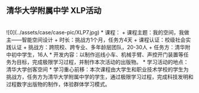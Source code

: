  ## 清华大学附属中学 XLP活动
  <br>
![0](../assets/case/case-pic/XLP7.jpg)
    * 课程：
        + 课程主题：我的空间，我做主——智能空间设计
        + 时长：挑战方1个月，任务方4天
        + 课程认证：校级社会实践认证
        + 挑战方：跨院校、跨专业、多年龄层团队，20-30人
        + 任务方：清华附中初中学生，16人
    * 开发内容：以制作巡线小车、机械手臂、声控开门装置等任务为目标，完成极限学习过程，并制作本次活动的出版物。
    * 学习活动的地点：清华大学创客空间
    * 学习重心前移：本次课程由大学生和职业技术学校的学生为挑战方，任务方为清华大学附属中学的学生，通过极限学习过程，完成科技发明和过程数字出版物的制作，体验群体学习模式。

